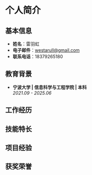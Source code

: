 # 个人简介

## 基本信息
- **姓名**：雷羽虹  
- **电子邮件**：westarull@gmail.com
- **联系电话**：18379265180


## 教育背景
- **宁波大学 | 信息科学与工程学院 | 本科**  
  *2021.09 - 2025.06*  


## 工作经历



## 技能特长



## 项目经验


## 获奖荣誉
